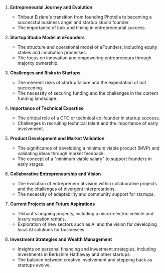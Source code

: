 1. **Entrepreneurial Journey and Evolution**  
   - Thibaut Elzière's transition from founding Photolia to becoming a successful business angel and startup studio founder.
   - The importance of luck and timing in entrepreneurial success.

2. **Startup Studio Model at eFounders**  
   - The structure and operational model of eFounders, including equity stakes and incubation processes.
   - The focus on innovation and empowering entrepreneurs through majority ownership.

3. **Challenges and Risks in Startups**  
   - The inherent risks of startup failure and the expectation of not succeeding.
   - The necessity of securing funding and the challenges in the current funding landscape.

4. **Importance of Technical Expertise**  
   - The critical role of a CTO or technical co-founder in startup success.
   - Challenges in recruiting technical talent and the importance of early involvement.

5. **Product Development and Market Validation**  
   - The significance of developing a minimum viable product (MVP) and validating ideas through market feedback.
   - The concept of a "minimum viable salary" to support founders in early stages.

6. **Collaborative Entrepreneurship and Vision**  
   - The evolution of entrepreneurial vision within collaborative projects and the challenges of divergent interpretations.
   - The necessity of adaptability and community support for startups.

7. **Current Projects and Future Aspirations**  
   - Thibaut's ongoing projects, including a micro-electric vehicle and luxury vacation rentals.
   - Exploration of new sectors such as AI and the vision for developing local AI solutions for businesses. 

8. **Investment Strategies and Wealth Management**  
   - Insights on personal financing and investment strategies, including investments in Berkshire Hathaway and other startups.
   - The balance between creative involvement and stepping back as startups evolve.
